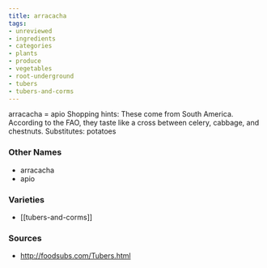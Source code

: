 ```yaml
---
title: arracacha
tags:
- unreviewed
- ingredients
- categories
- plants
- produce
- vegetables
- root-underground
- tubers
- tubers-and-corms
---
```

arracacha = apio Shopping hints: These come from South America. According to the FAO, they taste like a cross between celery, cabbage, and chestnuts. Substitutes: potatoes

### Other Names

* arracacha
* apio

### Varieties

* [[tubers-and-corms]]

### Sources
* http://foodsubs.com/Tubers.html
